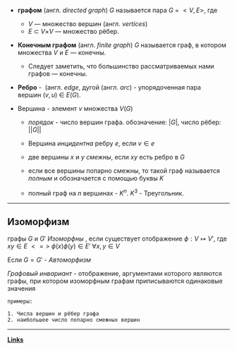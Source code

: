 

- **графом** (англ. _directed graph_) $G$ называется пара $G$ = $<V,E>$, где 
	- $V$ — множество вершин (англ. _vertices_)
	- $E$ ⊂ $V$×$V$ — множество рёбер.


- **Конечным графом** (англ. _finite graph_) $G$ называется граф, в котором множества $V$ и $E$ — конечны.
	- Следует заметить, что большинство рассматриваемых нами графов — конечны.

- **Ребро** -  (англ. _edge_, дугой (англ. _arc_) - упорядоченная пара вершин $(v,u)$ ∈ $E(G)$.

- Вершина -  элемент $v$ множества $V(G)$ 
	
	- *порядок* - число вершин графа. обозначение: $|G|$, число рёбер: $||G||$
	
	- Вершина *инцидентна* ребру $e$, если $v\in e$
	
	- две вершины $x$ и $y$ *смежны*, если $xy$ есть ребро в $G$
	
	- если все вершины попарно смежны, то такой граф называется *полным* и обозначается с помощью буквы $K$
	
	- полный граф на $n$ вершинах - $K^n$. $K^3$ - Треугольник.
---
## Изоморфизм

графы $G$ и $G'$ *Изоморфны* , если существует отображение $\phi: V \mapsto V'$, 
где $xy \in E$ $<=>$ $\phi(x)  \phi(y) \in E'$ $\forall x,y \in V$

Если $G = G'$ - *Автоморфизм*

*Графовый инвариант* - отображение, аргументами которого являются графы, при котором изоморфным графам приписываются одинаковые значения

	примеры:
	
	1. Числа вершин и рёбер графа
	2. наибольшее число попарно смежных вершин 


---
**[Links](https://neerc.ifmo.ru/wiki/index.php?title=Основные_определения_теории_графов)**
